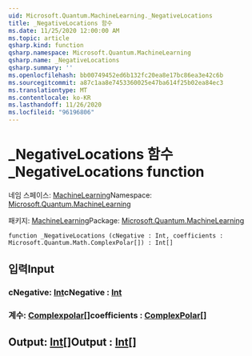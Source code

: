 ```yaml
---
uid: Microsoft.Quantum.MachineLearning._NegativeLocations
title: _NegativeLocations 함수
ms.date: 11/25/2020 12:00:00 AM
ms.topic: article
qsharp.kind: function
qsharp.namespace: Microsoft.Quantum.MachineLearning
qsharp.name: _NegativeLocations
qsharp.summary: ''
ms.openlocfilehash: bb00749452ed6b132fc20ea8e17bc86ea3e42c6b
ms.sourcegitcommit: a87c1aa8e7453360025e47ba614f25b02ea84ec3
ms.translationtype: MT
ms.contentlocale: ko-KR
ms.lasthandoff: 11/26/2020
ms.locfileid: "96196806"
---
```

# <a name="_negativelocations-function"></a><span data-ttu-id="761b8-102">_NegativeLocations 함수</span><span class="sxs-lookup"><span data-stu-id="761b8-102">_NegativeLocations function</span></span>

<span data-ttu-id="761b8-103">네임 스페이스: [MachineLearning](xref:Microsoft.Quantum.MachineLearning)</span><span class="sxs-lookup"><span data-stu-id="761b8-103">Namespace: [Microsoft.Quantum.MachineLearning](xref:Microsoft.Quantum.MachineLearning)</span></span>

<span data-ttu-id="761b8-104">패키지: [MachineLearning](https://nuget.org/packages/Microsoft.Quantum.MachineLearning)</span><span class="sxs-lookup"><span data-stu-id="761b8-104">Package: [Microsoft.Quantum.MachineLearning](https://nuget.org/packages/Microsoft.Quantum.MachineLearning)</span></span>




```qsharp
function _NegativeLocations (cNegative : Int, coefficients : Microsoft.Quantum.Math.ComplexPolar[]) : Int[]
```


## <a name="input"></a><span data-ttu-id="761b8-105">입력</span><span class="sxs-lookup"><span data-stu-id="761b8-105">Input</span></span>

### <a name="cnegative--int"></a><span data-ttu-id="761b8-106">cNegative: [Int](xref:microsoft.quantum.lang-ref.int)</span><span class="sxs-lookup"><span data-stu-id="761b8-106">cNegative : [Int](xref:microsoft.quantum.lang-ref.int)</span></span>




### <a name="coefficients--complexpolar"></a><span data-ttu-id="761b8-107">계수: [Complexpolar](xref:Microsoft.Quantum.Math.ComplexPolar)[]</span><span class="sxs-lookup"><span data-stu-id="761b8-107">coefficients : [ComplexPolar](xref:Microsoft.Quantum.Math.ComplexPolar)[]</span></span>





## <a name="output--int"></a><span data-ttu-id="761b8-108">Output: [Int](xref:microsoft.quantum.lang-ref.int)[]</span><span class="sxs-lookup"><span data-stu-id="761b8-108">Output : [Int](xref:microsoft.quantum.lang-ref.int)[]</span></span>

